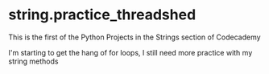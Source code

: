 # string.practice_threadshed

This is the first of the Python Projects in the Strings section of Codecademy

I'm starting to get the hang of for loops, I still need more practice with my string methods

